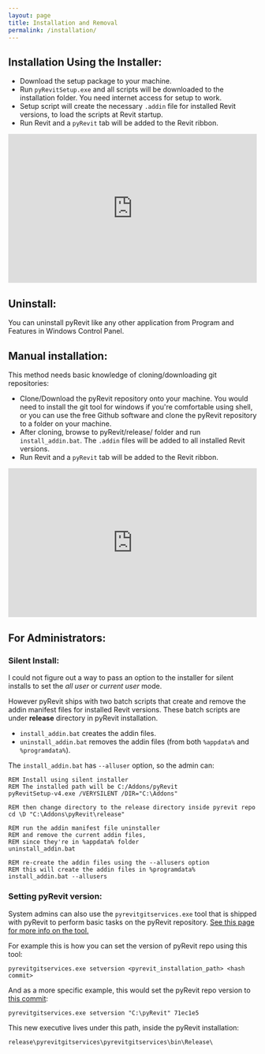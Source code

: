 ```yaml
---
layout: page
title: Installation and Removal
permalink: /installation/
---
```


## Installation Using the Installer:

- Download the setup package to your machine.
- Run `pyRevitSetup.exe` and all scripts will be downloaded to the installation folder. You need internet access for setup to work.
- Setup script will create the necessary `.addin` file for installed Revit versions, to load the scripts at Revit startup.
- Run Revit and a `pyRevit` tab will be added to the Revit ribbon.

<div style='position: relative; width: 100%; height: 0px; padding-bottom: 60%;'>
<iframe style='position: absolute; left: 0px; top: 0px; width: 100%; height: 100%' src="https://www.youtube.com/embed/-hIMH_dIUuw?showinfo=0" frameborder="0" allowfullscreen></iframe>
</div>

## Uninstall:

You can uninstall pyRevit like any other application from Program and Features in Windows Control Panel.

## Manual installation:

This method needs basic knowledge of cloning/downloading git repositories:

- Clone/Download the pyRevit repository onto your machine. You would need to install the git tool for windows if you're comfortable using shell, or you can use the free Github software and clone the pyRevit repository to a folder on your machine.
- After cloning, browse to pyRevit/release/ folder and run `install_addin.bat`. The `.addin` files will be added to all installed Revit versions.
- Run Revit and a `pyRevit` tab will be added to the Revit ribbon.

<div style='position: relative; width: 100%; height: 0px; padding-bottom: 60%;'>
<iframe style='position: absolute; left: 0px; top: 0px; width: 100%; height: 100%' src="https://www.youtube.com/embed/hrlkPRoUfXc?showinfo=0" frameborder="0" allowfullscreen></iframe>
</div>


## For Administrators:

### Silent Install:

I could not figure out a way to pass an option to the installer for silent installs to set the _all user_ or _current user_ mode. 

However pyRevit ships with two batch scripts that create and remove the addin manifest files for installed Revit versions. These batch scripts are under **release** directory in pyRevit installation.

- `install_addin.bat` creates the addin files.
- `uninstall_addin.bat` removes the addin files (from both `%appdata%` and `%programdata%`).

The `install_addin.bat` has `--alluser` option, so the admin can:

``` batch
REM Install using silent installer
REM The installed path will be C:/Addons/pyRevit
pyRevitSetup-v4.exe /VERYSILENT /DIR="C:\Addons"

REM then change directory to the release directory inside pyrevit repo
cd \D "C:\Addons\pyRevit\release"

REM run the addin manifest file uninstaller
REM and remove the current addin files,
REM since they're in %appdata% folder
uninstall_addin.bat

REM re-create the addin files using the --allusers option
REM this will create the addin files in %programdata%
install_addin.bat --allusers
```


### Setting pyRevit version:

System admins can also use the `pyrevitgitservices.exe` tool that is shipped with pyRevit to perform basic tasks on the pyRevit repository. [See this page for more info on the tool.](https://github.com/eirannejad/pyRevit/tree/master/release)

For example this is how you can set the version of pyRevit repo using this tool:

```batch
pyrevitgitservices.exe setversion <pyrevit_installation_path> <hash commit>
```

And as a more specific example, this would set the pyRevit repo version to [this commit](https://github.com/eirannejad/pyRevit/commit/71ec1e5d4588205ae0064e9b35ec10c3dc113248):

```batch
pyrevitgitservices.exe setversion "C:\pyRevit" 71ec1e5
```

This new executive lives under this path, inside the pyRevit installation:

`release\pyrevitgitservices\pyrevitgitservices\bin\Release\`
